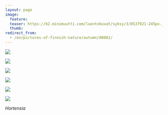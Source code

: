 ```yaml
---
layout: page
image:
  feature:
  teaser: https://b2.minimuutti.com/luontokuvat/syksy/3/DS37921-245px.jpg
  thumb:
redirect_from:
  - /en/pictures-of-finnish-nature/autumn/00082/
---
```


![](https://b2.minimuutti.com/luontokuvat/syksy/3/DS37921-800px.jpg)

![](https://b2.minimuutti.com/luontokuvat/syksy/3/DS37923-800px.jpg)

![](https://b2.minimuutti.com/luontokuvat/syksy/3/DS37925-800px.jpg)

![](https://b2.minimuutti.com/luontokuvat/syksy/3/DS37927-800px.jpg)

![](https://b2.minimuutti.com/luontokuvat/syksy/3/DS37930-800px.jpg)

![](https://b2.minimuutti.com/luontokuvat/syksy/3/DS37932-800px.jpg)

*Hortensia*

